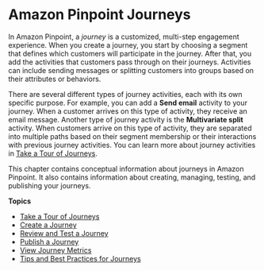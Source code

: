 # Amazon Pinpoint Journeys<a name="journeys"></a>

In Amazon Pinpoint, a *journey* is a customized, multi\-step engagement experience\. When you create a journey, you start by choosing a segment that defines which customers will participate in the journey\. After that, you add the activities that customers pass through on their journeys\. Activities can include sending messages or splitting customers into groups based on their attributes or behaviors\.

There are several different types of journey activities, each with its own specific purpose\. For example, you can add a **Send email** activity to your journey\. When a customer arrives on this type of activity, they receive an email message\. Another type of journey activity is the **Multivariate split** activity\. When customers arrive on this type of activity, they are separated into multiple paths based on their segment membership or their interactions with previous journey activities\. You can learn more about journey activities in [Take a Tour of Journeys](journeys-tour.md)\.

This chapter contains conceptual information about journeys in Amazon Pinpoint\. It also contains information about creating, managing, testing, and publishing your journeys\.

**Topics**
+ [Take a Tour of Journeys](journeys-tour.md)
+ [Create a Journey](journeys-create.md)
+ [Review and Test a Journey](journeys-review-test.md)
+ [Publish a Journey](journeys-publish.md)
+ [View Journey Metrics](journeys-metrics.md)
+ [Tips and Best Practices for Journeys](journeys-best-practices.md)